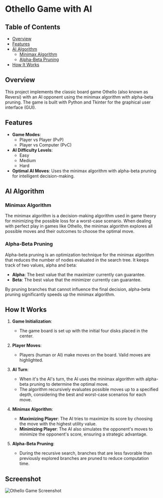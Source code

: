 # Othello Game with AI

## Table of Contents

- [Overview](#overview)
- [Features](#features)
- [AI Algorithm](#ai-algorithm)
  - [Minimax Algorithm](#minimax-algorithm)
  - [Alpha-Beta Pruning](#alpha-beta-pruning)
- [How It Works](#how-it-works)

## Overview

This project implements the classic board game Othello (also known as Reversi) with an AI opponent using the minimax algorithm with alpha-beta pruning. The game is built with Python and Tkinter for the graphical user interface (GUI).

## Features

- **Game Modes**: 
  - Player vs Player (PvP)
  - Player vs Computer (PvC)
- **AI Difficulty Levels**: 
  - Easy
  - Medium
  - Hard
- **Optimal AI Moves**: Uses the minimax algorithm with alpha-beta pruning for intelligent decision-making.

## AI Algorithm

### Minimax Algorithm

The minimax algorithm is a decision-making algorithm used in game theory for minimizing the possible loss for a worst-case scenario. When dealing with perfect play in games like Othello, the minimax algorithm explores all possible moves and their outcomes to choose the optimal move.

### Alpha-Beta Pruning

Alpha-beta pruning is an optimization technique for the minimax algorithm that reduces the number of nodes evaluated in the search tree. It keeps track of two values, alpha and beta:
- **Alpha**: The best value that the maximizer currently can guarantee.
- **Beta**: The best value that the minimizer currently can guarantee.

By pruning branches that cannot influence the final decision, alpha-beta pruning significantly speeds up the minimax algorithm.

## How It Works

1. **Game Initialization**:
   - The game board is set up with the initial four disks placed in the center.

2. **Player Moves**:
   - Players (human or AI) make moves on the board. Valid moves are highlighted.

3. **AI Turn**:
   - When it's the AI's turn, the AI uses the minimax algorithm with alpha-beta pruning to determine the optimal move.
   - The algorithm recursively evaluates possible moves up to a specified depth, considering the best and worst-case scenarios for each move.

4. **Minimax Algorithm**:
   - **Maximizing Player**: The AI tries to maximize its score by choosing the move with the highest utility value.
   - **Minimizing Player**: The AI also simulates the opponent's moves to minimize the opponent's score, ensuring a strategic advantage.

5. **Alpha-Beta Pruning**:
   - During the recursive search, branches that are less favorable than previously explored branches are pruned to reduce computation time.

## Screenshot

![Othello Game Screenshot](https://github.com/Salma-Mamdoh/Ai_Project/blob/master/Othello%20Game%20Screenshot.png)
